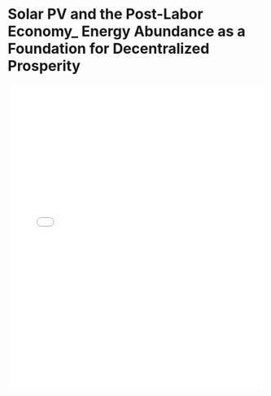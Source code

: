 # Solar PV and the Post-Labor Economy_ Energy Abundance as a Foundation for Decentralized Prosperity

<embed src="Solar PV and the Post-Labor Economy_ Energy Abundance as a Foundation for Decentralized Prosperity.pdf" type="application/pdf" width="100%" height="600px">
